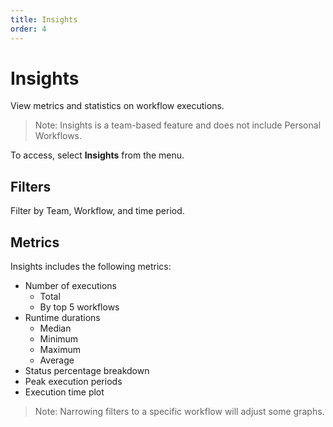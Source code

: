 ```yaml
---
title: Insights
order: 4
---
```


# Insights

View metrics and statistics on workflow executions.

> Note: Insights is a team-based feature and does not include Personal Workflows.

To access, select **Insights** from the menu.

## Filters

Filter by Team, Workflow, and time period.

## Metrics

Insights includes the following metrics:

- Number of executions
  - Total
  - By top 5 workflows
- Runtime durations
  - Median
  - Minimum
  - Maximum
  - Average
- Status percentage breakdown
- Peak execution periods
- Execution time plot

> Note: Narrowing filters to a specific workflow will adjust some graphs.